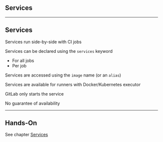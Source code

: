 <!-- .slide: id="gitlab_services" class="vertical-center" -->

<i class="fa-duotone fa-gears fa-8x fa-duotone-colors" style="float: right; color: grey;"></i>

## Services

---

## Services

Services [](https://docs.gitlab.com/ee/ci/services/index.html) run side-by-side with CI jobs

Services can be declared using the `services` keyword [](https://docs.gitlab.com/ee/ci/yaml/#services)

- For all jobs
- Per job

Services are accessed using the `image` name (or an `alias`)

Services are available for runners with Docker/Kubernetes executor

GitLab only starts the service

No guarantee of availability

---

## Hands-On

See chapter [Services](/hands-on/20231130/220_services/exercise/)
